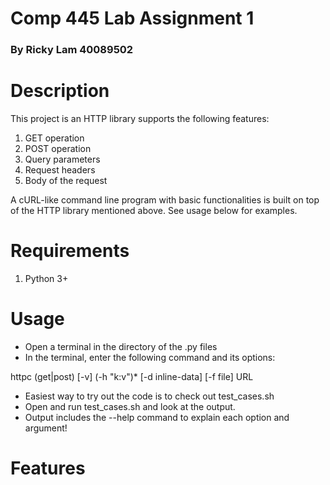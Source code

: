 # Comp 445 Lab Assignment 1
### By Ricky Lam 40089502

# Description

This project is an HTTP library supports the following features:
1. GET operation
2. POST operation
3. Query parameters
4. Request headers
5. Body of the request

A cURL-like command line program with basic functionalities is built on top of the HTTP library mentioned above.
See usage below for examples.

# Requirements
1. Python 3+

# Usage

- Open a terminal in the directory of the .py files
- In the terminal, enter the following command and its options:

httpc (get|post) [-v] (-h "k:v")* [-d inline-data] [-f file] URL

- Easiest way to try out the code is to check out test_cases.sh
- Open and run test_cases.sh and look at the output.
- Output includes the --help command to explain each option and argument!

# Features



